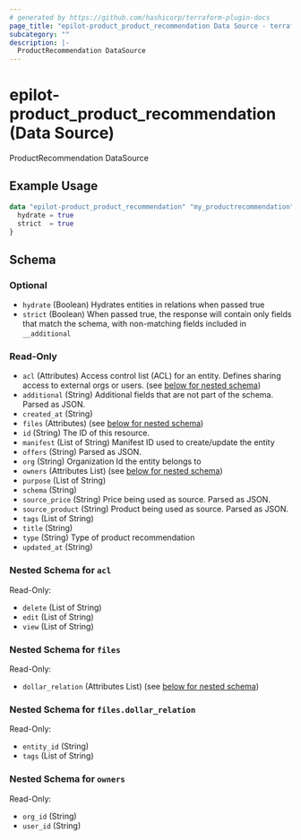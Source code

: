 ```yaml
---
# generated by https://github.com/hashicorp/terraform-plugin-docs
page_title: "epilot-product_product_recommendation Data Source - terraform-provider-epilot-product"
subcategory: ""
description: |-
  ProductRecommendation DataSource
---
```


# epilot-product_product_recommendation (Data Source)

ProductRecommendation DataSource

## Example Usage

```terraform
data "epilot-product_product_recommendation" "my_productrecommendation" {
  hydrate = true
  strict  = true
}
```

<!-- schema generated by tfplugindocs -->
## Schema

### Optional

- `hydrate` (Boolean) Hydrates entities in relations when passed true
- `strict` (Boolean) When passed true, the response will contain only fields that match the schema, with non-matching fields included in `__additional`

### Read-Only

- `acl` (Attributes) Access control list (ACL) for an entity. Defines sharing access to external orgs or users. (see [below for nested schema](#nestedatt--acl))
- `additional` (String) Additional fields that are not part of the schema. Parsed as JSON.
- `created_at` (String)
- `files` (Attributes) (see [below for nested schema](#nestedatt--files))
- `id` (String) The ID of this resource.
- `manifest` (List of String) Manifest ID used to create/update the entity
- `offers` (String) Parsed as JSON.
- `org` (String) Organization Id the entity belongs to
- `owners` (Attributes List) (see [below for nested schema](#nestedatt--owners))
- `purpose` (List of String)
- `schema` (String)
- `source_price` (String) Price being used as source. Parsed as JSON.
- `source_product` (String) Product being used as source. Parsed as JSON.
- `tags` (List of String)
- `title` (String)
- `type` (String) Type of product recommendation
- `updated_at` (String)

<a id="nestedatt--acl"></a>
### Nested Schema for `acl`

Read-Only:

- `delete` (List of String)
- `edit` (List of String)
- `view` (List of String)


<a id="nestedatt--files"></a>
### Nested Schema for `files`

Read-Only:

- `dollar_relation` (Attributes List) (see [below for nested schema](#nestedatt--files--dollar_relation))

<a id="nestedatt--files--dollar_relation"></a>
### Nested Schema for `files.dollar_relation`

Read-Only:

- `entity_id` (String)
- `tags` (List of String)



<a id="nestedatt--owners"></a>
### Nested Schema for `owners`

Read-Only:

- `org_id` (String)
- `user_id` (String)
